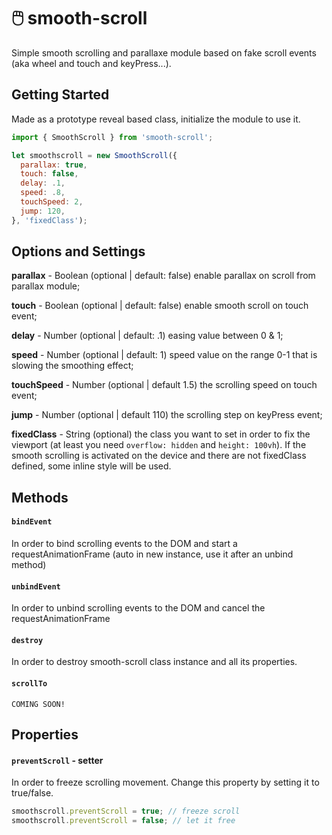 # 🖱️ smooth-scroll
Simple smooth scrolling and parallaxe module based on fake scroll events (aka wheel and touch and keyPress...).

## Getting Started
Made as a prototype reveal based class, initialize the module to use it.

``` javascript
import { SmoothScroll } from 'smooth-scroll';

let smoothscroll = new SmoothScroll({
  parallax: true,
  touch: false,
  delay: .1,
  speed: .8,
  touchSpeed: 2,
  jump: 120,
}, 'fixedClass');
```
## Options and Settings
**parallax** - Boolean (optional | default: false) enable parallax on scroll from parallax module;

**touch** - Boolean (optional | default: false) enable smooth scroll on touch event;

**delay** - Number (optional | default: .1) easing value between 0 & 1;

**speed** - Number (optional | default: 1) speed value on the range 0-1 that is slowing the smoothing effect;

**touchSpeed** - Number (optional | default 1.5) the scrolling speed on touch event;

**jump** - Number (optional | default 110) the scrolling step on keyPress event;

**fixedClass** - String (optional) the class you want to set in order to fix the viewport (at least you need `overflow: hidden` and `height: 100vh`). If the smooth scrolling is activated on the device and there are not fixedClass defined, some inline style will be used.


## Methods
#### ```bindEvent```
In order to bind scrolling events to the DOM and start a requestAnimationFrame (auto in new instance, use it after an unbind method) 

#### ```unbindEvent```
In order to unbind scrolling events to the DOM and cancel the requestAnimationFrame

#### ```destroy```
In order to destroy smooth-scroll class instance and all its properties.
  

#### ```scrollTo```
    COMING SOON!

## Properties
#### ```preventScroll``` - setter
In order to freeze scrolling movement. Change this property by setting it to true/false.
``` javascript
smoothscroll.preventScroll = true; // freeze scroll
smoothscroll.preventScroll = false; // let it free
```
